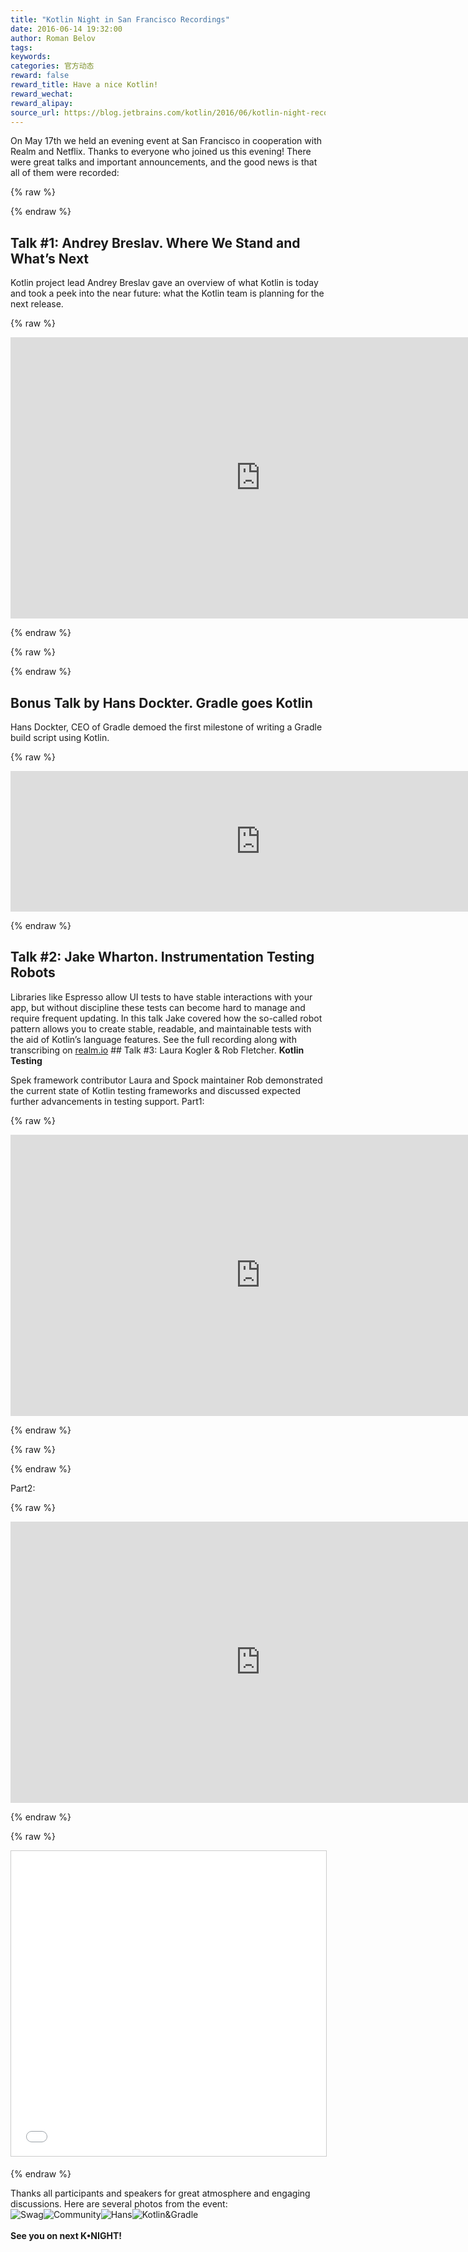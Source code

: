 ```yaml
---
title: "Kotlin Night in San Francisco Recordings"
date: 2016-06-14 19:32:00
author: Roman Belov
tags:
keywords:
categories: 官方动态
reward: false
reward_title: Have a nice Kotlin!
reward_wechat:
reward_alipay:
source_url: https://blog.jetbrains.com/kotlin/2016/06/kotlin-night-recordings/
---
```


On May 17th we held an evening event at San Francisco in cooperation with Realm and Netflix. Thanks to everyone who joined us this evening! There were great talks and important announcements, and the good news is that all of them were recorded:

{% raw %}
<p><span id="more-3958"></span></p>
{% endraw %}

## Talk #1: Andrey Breslav. <strong>Where We Stand and What’s Next</strong>

Kotlin project lead Andrey Breslav gave an overview of what Kotlin is today and took a peek into the near future: what the Kotlin team is planning for the next release.

{% raw %}
<p><iframe allowfullscreen="" frameborder="0" height="450" src="https://www.youtube.com/embed/POZmfjRHdfE" width="800"></iframe></p>
{% endraw %}


{% raw %}
<p><script async="" class="speakerdeck-embed" data-id="f1dea41f659a4c70a6e8fb20291b871b" data-ratio="1.77777777777778" src="//speakerdeck.com/assets/embed.js" width="400px"></script></p>
{% endraw %}

## Bonus Talk by Hans Dockter. <strong>Gradle goes Kotlin</strong>

Hans Dockter, CEO of Gradle demoed the first milestone of writing a Gradle build script using Kotlin.

{% raw %}
<p><iframe allowfullscreen="" frameborder="0" height="225" src="https://www.youtube.com/embed/4gmanjWNZ8E" width="800"></iframe></p>
{% endraw %}

## Talk #2: Jake Wharton. <strong>Instrumentation Testing Robots</strong>

Libraries like Espresso allow UI tests to have stable interactions with your app, but without discipline these tests can become hard to manage and require frequent updating. In this talk Jake covered how the so-called robot pattern allows you to create stable, readable, and maintainable tests with the aid of Kotlin’s language features.
See the full recording along with transcribing on [realm.io](https://realm.io/news/kau-jake-wharton-testing-robots/) ## Talk #3: Laura Kogler & Rob Fletcher. <strong>Kotlin Testing</strong>

Spek framework contributor Laura and Spock maintainer Rob demonstrated the current state of Kotlin testing frameworks and discussed expected further advancements in testing support.
Part1:

{% raw %}
<p><iframe allowfullscreen="" frameborder="0" height="450" src="https://www.youtube.com/embed/pCg3P7AOtHo" width="800"></iframe></p>
{% endraw %}


{% raw %}
<p><script async="" class="speakerdeck-embed" data-id="4bfe84ca3f6f45979f2bd1d67fb2d12b" data-ratio="1.77777777777778" src="//speakerdeck.com/assets/embed.js"></script></p>
{% endraw %}

Part2:

{% raw %}
<p><iframe allowfullscreen="" frameborder="0" height="450" src="https://www.youtube.com/embed/y5U8uiI2S0I" width="800"></iframe></p>
{% endraw %}


{% raw %}
<p><iframe allowfullscreen="" frameborder="0" height="488" marginheight="0" marginwidth="0" scrolling="no" src="//www.slideshare.net/slideshow/embed_code/key/9ZqOCfx8zmnOXZ" style="border:1px solid #CCC; border-width:1px; margin-bottom:5px; max-width: 100%;" width="800"> </iframe></p>
{% endraw %}

Thanks all participants and speakers for great atmosphere and engaging discussions. Here are several photos from the event:<br/>
<img alt="Swag" data-recalc-dims="1" src="https://i2.wp.com/blog.jetbrains.com/kotlin/files/2016/06/IMG_0109-1.jpg?resize=370%2C278&amp;ssl=1" style="float:left"/><img alt="Community" data-recalc-dims="1" src="https://i2.wp.com/blog.jetbrains.com/kotlin/files/2016/06/IMG_0114-1.jpg?resize=370%2C278&amp;ssl=1" style="float:left"/><img alt="Hans" data-recalc-dims="1" src="https://i1.wp.com/blog.jetbrains.com/kotlin/files/2016/06/IMG_0129-1.jpg?resize=370%2C278&amp;ssl=1" style="float:left"/><img alt="Kotlin&amp;Gradle" data-recalc-dims="1" src="https://i1.wp.com/blog.jetbrains.com/kotlin/files/2016/06/IMG_0150-1.jpg?resize=370%2C278&amp;ssl=1" style="float:left"/><br/>
<span style="white-space:nowrap"><br/>
<b>See you on next K•NIGHT!</b><br/>
</span>
